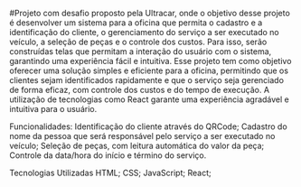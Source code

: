 #Projeto com desafio proposto pela Ultracar, onde o objetivo desse projeto é desenvolver um sistema para a oficina que permita o cadastro e a identificação do cliente, o gerenciamento do serviço a ser executado no veículo, a seleção de peças e o controle dos custos. Para isso, serão construídas telas que permitam a interação do usuário com o sistema, garantindo uma experiência fácil e intuitiva.
Esse projeto tem como objetivo oferecer uma solução simples e eficiente para a oficina, permitindo que os clientes sejam identificados rapidamente e que o serviço seja gerenciado de forma eficaz, com controle dos custos e do tempo de execução. A utilização de tecnologias como React garante uma experiência agradável e intuitiva para o usuário.

Funcionalidades:
Identificação do cliente através do QRCode;
Cadastro do nome da pessoa que será responsável pelo serviço a ser executado no veículo;
Seleção de peças, com leitura automática do valor da peça;
Controle da data/hora do início e término do serviço.

Tecnologias Utilizadas
HTML;
CSS;
JavaScript;
React;

